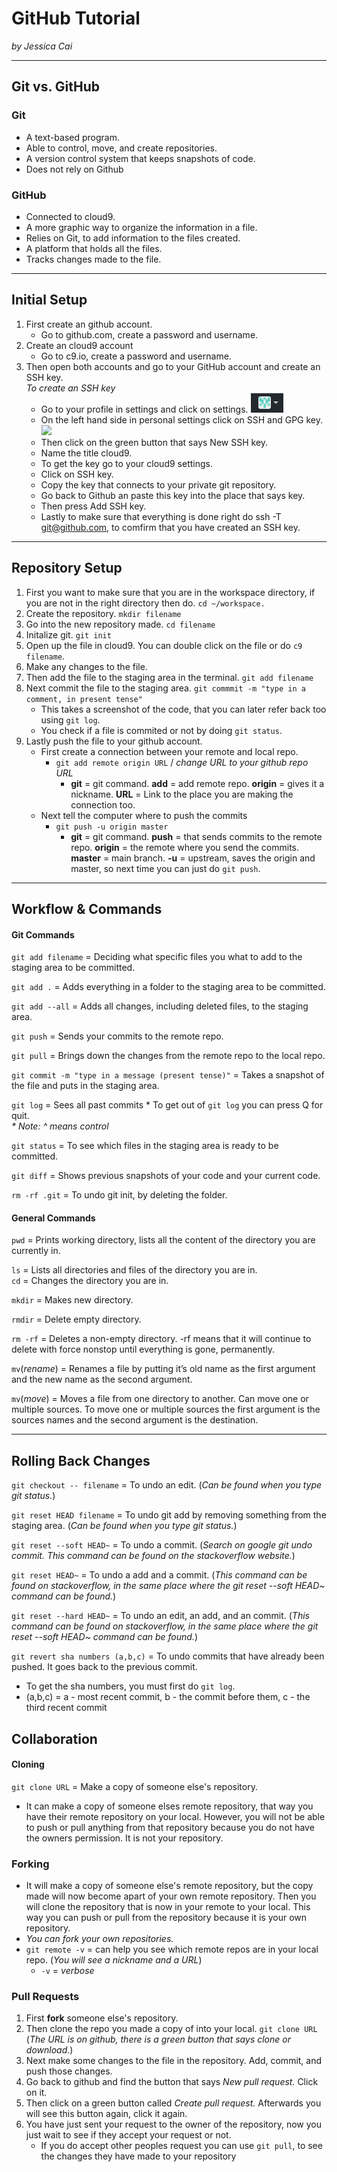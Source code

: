 # GitHub Tutorial

_by Jessica Cai_

---
## Git vs. GitHub
### Git
* A text-based program.
* Able to control, move, and create repositories.
* A version control system that keeps snapshots of code.
* Does not rely on Github


### GitHub
* Connected to cloud9.
* A more graphic way to organize the information in a file.
* Relies on Git, to add information to the files created. 
* A platform that holds all the files.
* Tracks changes made to the file. 



---
## Initial Setup
1. First create an github account.
    * Go to github.com, create a password and username.
2. Create an cloud9 account
    * Go to c9.io, create a password and username.
3. Then open both accounts and go to your GitHub account and create an SSH key.    
    _To create an SSH key_  
    *  Go to your profile in settings and click on settings.  ![](icon.png)
    *  On the left hand side in personal settings click on SSH and GPG key. ![](step2.png)
    *  Then click on the green button that says New SSH key.
    *  Name the title cloud9.
    *  To get the key go to your cloud9 settings.
    *  Click on SSH key.
    *  Copy the key that connects to your private git repository. 
    *  Go back to Github an paste this key into the place that says key.
    *  Then press Add SSH key.
    *  Lastly to make sure that everything is done right do ssh -T git@github.com, to comfirm that you have created an SSH key.


---
## Repository Setup
1. First you want to make sure that you are in the workspace directory, if you are not in the right directory then do. `cd ~/workspace.`
2. Create the repository. `mkdir filename`
3. Go into the new repository made. `cd filename`
4. Initalize git. `git init`
5. Open up the file in cloud9. You can double click on the file or do `c9 filename`.
6. Make any changes to the file.
7. Then add the file to the staging area in the terminal. `git add filename`
8. Next commit the file to the staging area. `git commmit -m "type in a comment, in present tense"`
    * This takes a screenshot of the code, that you can later refer back too using `git log`.
    * You check if a file is commited or not by doing `git status`.
9. Lastly push the file to your github account.
    * First create a connection between your remote and local repo.
        * `git add remote origin URL` / _change URL to your github repo URL_
            * **git** = git command. **add** = add remote repo. **origin** = gives it a nickname. **URL** = Link to the place you are making the connection too. 
    * Next tell the computer where to push the commits
        * `git push -u origin master`
            * **git** = git command. **push** = that sends commits to the remote repo. **origin** = the remote where you send the commits. **master** = main branch. **-u** = upstream, saves the origin and master, so next time you can just do `git push`.


---
## Workflow & Commands
#### Git Commands
`git add filename` = Deciding what specific files you what to add to the staging area to be committed.  

`git add .` = Adds everything in a folder to the staging area to be committed.  

`git add --all` = Adds all changes, including deleted files, to the staging area.  

`git push` = Sends your commits to the remote repo.

`git pull` = Brings down the changes from the remote repo to the local repo.

`git commit -m "type in a message (present tense)"` = Takes a snapshot of the file and puts in the staging area.   

`git log` = Sees all past commits
    * To get out of `git log` you can press Q for quit.   
        _* Note: ^ means control_  
        
`git status` = To see which files in the staging area is ready to be committed.   

`git diff` = Shows previous snapshots of your code and your current code.  

`rm -rf .git` = To undo git init, by deleting the folder.  

#### General Commands
`pwd` = Prints working directory, lists all the content of the directory you are currently in.  

`ls` = Lists all directories and files of the directory you are in.  
`cd` = Changes the directory you are in.  

`mkdir` = Makes new directory.  

`rmdir` = Delete empty directory.   

`rm -rf` = Deletes a non-empty directory. -rf means that it will continue to delete with force nonstop until everything is gone, permanently.  

`mv`(_rename_) = Renames a file by putting it’s old name as the first argument and the new name as the second argument.  

`mv`(_move_) = Moves a file from one directory to another. Can move one or multiple sources. To move one or multiple sources the first argument is the sources names and the second argument is the destination.


---
## Rolling Back Changes
`git checkout -- filename` = To undo an edit. (_Can be found when you type git status._)

`git reset HEAD filename` = To undo git add by removing something from the staging area. (_Can be found when you type git status._)

`git reset --soft HEAD~` = To undo a commit. (_Search on google git undo commit. This command can be found on the stackoverflow website._)

`git reset HEAD~` = To undo a add and a commit. (_This command can be found on stackoverflow, in the same place where the git reset  --soft HEAD~ command can be found._)

`git reset --hard HEAD~` = To undo an edit, an add, and an commit. (_This command can be found on stackoverflow, in the same place where the git reset --soft HEAD~ command can be found._)

`git revert sha numbers (a,b,c)` = To undo commits that have already been pushed. It goes back to the previous commit. 
* To get the sha numbers, you must first do `git log`.
* (a,b,c) = a - most recent commit, b - the commit before them, c - the third recent commit 


## Collaboration
#### Cloning
`git clone URL` = Make a copy of someone else's repository.
* It can make a copy of someone elses remote repository, that way you have their remote repository on your local. However, you will not be able to push or pull anything from that repository because you do not have the owners permission. It is not your repository. 

### Forking 
* It will make a copy of someone else's remote repository, but the copy made will now become apart of your own remote repository. Then you will clone the repository that is now in your remote to your local. This way you can push or pull from the repository because it is your own repository. 
* _You can fork your own repositories._
* `git remote -v` = can help you see which remote repos are in your local repo. (_You will see a nickname and a URL_)
    * `-v` = _verbose_ 

### Pull Requests
1. First **fork** someone else's repository.
2. Then clone the repo you made a copy of into your local. `git clone URL` (_The URL is on github, there is a green button that says clone or download._)
3. Next make some changes to the file in the repository. Add, commit, and push those changes.
4. Go back to github and find the button that says _New pull request._ Click on it.
5. Then click on a green button called _Create pull request._ Afterwards you will see this button again, click it again. 
6. You have just sent your request to the owner of the repository, now you just wait to see if they accept your request or not.
    * If you do accept other peoples request you can use `git pull`, to see the changes they have made to your repository















